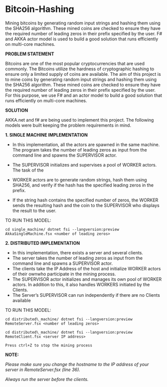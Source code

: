 # Bitcoin-Hashing
Mining bitcoins by generating random input strings and hashing them using the SHA256 algorithm. These mined coins are checked to ensure they have the required number of leading zeros in their prefix specified by the user. F# and AKKA actor model is used to build a good solution that runs efficiently on multi-core machines.

**PROBLEM STATEMENT**

Bitcoins are one of the most popular cryptocurrencies that are used commonly. The Bitcoins utilize the hardness of cryptographic hashing to ensure only a limited supply of coins are available. The aim of this project is to mine coins by generating random input strings and hashing them using the SHA256 algorithm. These mined coins are checked to ensure they have the required number of leading zeros in their prefix specified by the user. For this purpose, we use F# and an actor model to build a good solution that runs efficiently on multi-core machines.

**SOLUTION**

AKKA.net and f# are being used to implement this project. The following models were built keeping the problem requirements in mind.

**1. SINGLE MACHINE IMPLEMENTATION**

- In this implementation, all the actors are spawned in the same machine. The program takes the number of leading zeros as input from the command line and spawns the SUPERVISOR actor.

- The SUPERVISOR initializes and supervises a pool of WORKER actors. The task of the

- WORKER actors are to generate random strings, hash them using SHA256, and verify if the hash has the specified leading zeros in the prefix.

- If the string hash contains the specified number of zeros, the WORKER sends the resulting hash and the coin to the SUPERVISOR who displays the result to the user.

TO RUN THIS MODEL:

```
cd single_machine/ dotnet fsi --langversion:preview AkkaSingleMachine.fsx <number of leading zeros>
```

**2. DISTRIBUTED IMPLEMENTATION**

- In this implementation, there exists a server and several clients.
- The server takes the number of leading zeros as input from the command line and spawns a SUPERVISOR actor.
- The clients take the IP Address of the host and initialize WORKER actors of their ownwho participate in the mining process.
- The SUPERVISOR actor initializes and manages its own pool of WORKER actors. In addition to this, it also handles WORKERS initiated by the Clients.
- The Server’s SUPERVISOR can run independently if there are no Clients available

TO RUN THIS MODEL:
```
cd distributed\_machine/ dotnet fsi --langversion:preview RemoteServer.fsx <number of leading zeros>

cd distributed\_machine/ dotnet fsi --langversion:preview RemoteClient.fsx <server IP address>

Press ctrl+Z to stop the mining process
```

**NOTE:**

*Please make sure you change the hostname to the IP address of your server in RemoteServer.fsx (line 36).*

*Always run the server before the clients.*
